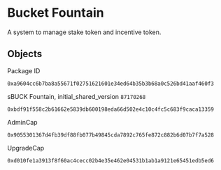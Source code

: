 # Bucket Fountain
A system to manage stake token and incentive token.

## Objects
Package ID
```
0xa9604cc6b7ba8a55671f02751621601e34ed64b35b3b68a0c526bd41aaf460f3
```
sBUCK Fountain, initial_shared_version `87170268`
```
0xbdf91f558c2b61662e5839db600198eda66d502e4c10c4fc5c683f9caca13359
```
AdminCap
```
0x9055301367d4fb39df88fb077b49845cda7892c765fe872c882b6d07b7f7a528
```
UpgradeCap
```
0xd010fe1a3913f8f60ac4cecc02b4e35e462e04531b1ab1a9121e65451edb5ed6
```
